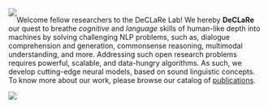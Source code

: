 <img style="float: left;" src="https://declare-lab.net/assets/images/logos/square-dark.png">

Welcome fellow researchers to the DeCLaRe Lab! We hereby **DeCLaRe** our quest to breathe _cognitive_ and _language_ skills of human-like depth into machines by solving challenging NLP problems, such as, dialogue comprehension and generation, commonsense reasoning, multimodal understanding, and more. Addressing such open research problems requires powerful, scalable, and data-hungry algorithms. As such, we develop cutting-edge neural models, based on sound linguistic concepts. To know more about our work, please browse our catalog of [publications](https://declare-lab.net/publications/).


<img style="float: center;" src="https://declare-lab.net/assets/images/resources/lab.jpg">
